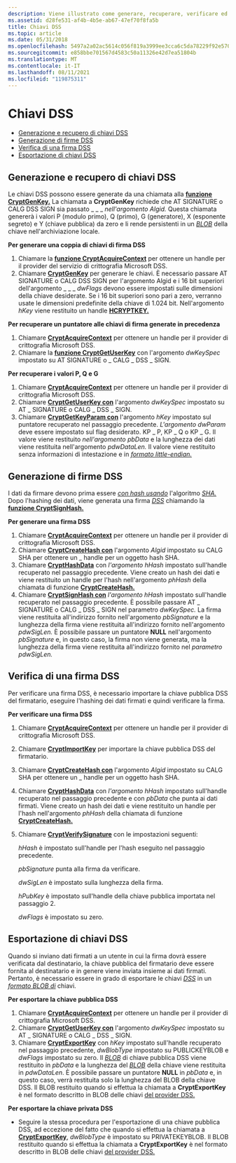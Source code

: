 ```yaml
---
description: Viene illustrato come generare, recuperare, verificare ed esportare chiavi e firme DSS.
ms.assetid: d28fe531-af4b-4b5e-ab67-47ef70f8fa5b
title: Chiavi DSS
ms.topic: article
ms.date: 05/31/2018
ms.openlocfilehash: 5497a2a02ac5614c056f819a3999ee3cca6c5da78229f92e57002ae6a9e401ea
ms.sourcegitcommit: e858bbe701567d4583c50a11326e42d7ea51804b
ms.translationtype: MT
ms.contentlocale: it-IT
ms.lasthandoff: 08/11/2021
ms.locfileid: "119875311"
---
```

# <a name="dss-keys"></a>Chiavi DSS

-   [Generazione e recupero di chiavi DSS](#generating-and-retrieving-dss-keys)
-   [Generazione di firme DSS](#generating-dss-signatures)
-   [Verifica di una firma DSS](#verifying-a-dss-signature)
-   [Esportazione di chiavi DSS](#exporting-dss-keys)

## <a name="generating-and-retrieving-dss-keys"></a>Generazione e recupero di chiavi DSS

Le chiavi DSS possono essere generate da una chiamata alla [**funzione CryptGenKey.**](/windows/desktop/api/Wincrypt/nf-wincrypt-cryptgenkey) La chiamata a **CryptGenKey** richiede che AT SIGNATURE o CALG DSS SIGN sia passato \_ \_ \_ *nell'argomento Algid.* Questa chiamata genererà i valori P (modulo primo), Q (primo), G (generatore), X (esponente segreto) e Y (chiave pubblica) da zero e li rende persistenti in un [*BLOB*](../secgloss/k-gly.md) della chiave nell'archiviazione locale.

**Per generare una coppia di chiavi di firma DSS**

1.  Chiamare la [**funzione CryptAcquireContext**](/windows/desktop/api/Wincrypt/nf-wincrypt-cryptacquirecontexta) per ottenere un handle per il provider del servizio di crittografia Microsoft DSS.
2.  Chiamare [**CryptGenKey**](/windows/desktop/api/Wincrypt/nf-wincrypt-cryptgenkey) per generare le chiavi. È necessario passare AT SIGNATURE o CALG DSS SIGN per l'argomento Algid e i 16 bit superiori dell'argomento \_ \_ \_ *dwFlags*  devono essere impostati sulle dimensioni della chiave desiderate. Se i 16 bit superiori sono pari a zero, verranno usate le dimensioni predefinite della chiave di 1.024 bit. Nell'argomento *hKey* viene restituito un handle [**HCRYPTKEY.**](hcryptkey.md)

**Per recuperare un puntatore alle chiavi di firma generate in precedenza**

1.  Chiamare [**CryptAcquireContext**](/windows/desktop/api/Wincrypt/nf-wincrypt-cryptacquirecontexta) per ottenere un handle per il provider di crittografia Microsoft DSS.
2.  Chiamare la [**funzione CryptGetUserKey**](/windows/desktop/api/Wincrypt/nf-wincrypt-cryptgetuserkey) con l'argomento *dwKeySpec* impostato su AT SIGNATURE o \_ CALG \_ DSS \_ SIGN.

**Per recuperare i valori P, Q e G**

1.  Chiamare [**CryptAcquireContext**](/windows/desktop/api/Wincrypt/nf-wincrypt-cryptacquirecontexta) per ottenere un handle per il provider di crittografia Microsoft DSS.
2.  Chiamare [**CryptGetUserKey con**](/windows/desktop/api/Wincrypt/nf-wincrypt-cryptgetuserkey) l'argomento *dwKeySpec* impostato su AT \_ SIGNATURE o CALG \_ DSS \_ SIGN.
3.  Chiamare [**CryptGetKeyParam con**](/windows/desktop/api/Wincrypt/nf-wincrypt-cryptgetkeyparam) l'argomento *hKey* impostato sul puntatore recuperato nel passaggio precedente. *L'argomento dwParam* deve essere impostato sul flag desiderato. KP \_ P, KP \_ Q o KP \_ G. Il valore viene restituito *nell'argomento pbData* e la lunghezza dei dati viene restituita nell'argomento *pdwDataLen.* Il valore viene restituito senza informazioni di intestazione e in [*formato little-endian.*](../secgloss/l-gly.md)

## <a name="generating-dss-signatures"></a>Generazione di firme DSS

I dati da firmare devono prima essere [*con hash usando*](../secgloss/h-gly.md) l'algoritmo [*SHA.*](../secgloss/s-gly.md) Dopo l'hashing dei dati, viene generata una firma [*DSS*](../secgloss/d-gly.md) chiamando la [**funzione CryptSignHash.**](/windows/desktop/api/Wincrypt/nf-wincrypt-cryptsignhasha)

**Per generare una firma DSS**

1.  Chiamare [**CryptAcquireContext**](/windows/desktop/api/Wincrypt/nf-wincrypt-cryptacquirecontexta) per ottenere un handle per il provider di crittografia Microsoft DSS.
2.  Chiamare [**CryptCreateHash con**](/windows/desktop/api/Wincrypt/nf-wincrypt-cryptcreatehash) l'argomento *Algid* impostato su CALG SHA per ottenere un \_ handle per un oggetto hash SHA.
3.  Chiamare [**CryptHashData**](/windows/desktop/api/Wincrypt/nf-wincrypt-crypthashdata) con *l'argomento hHash* impostato sull'handle recuperato nel passaggio precedente. Viene creato un hash dei dati e viene restituito un handle per l'hash nell'argomento *phHash* della chiamata di funzione [**CryptCreateHash.**](/windows/desktop/api/Wincrypt/nf-wincrypt-cryptcreatehash)
4.  Chiamare [**CryptSignHash con**](/windows/desktop/api/Wincrypt/nf-wincrypt-cryptsignhasha) *l'argomento hHash* impostato sull'handle recuperato nel passaggio precedente. È possibile passare AT \_ SIGNATURE o CALG \_ DSS \_ SIGN nel parametro *dwKeySpec.* La firma viene restituita all'indirizzo fornito nell'argomento *pbSignature* e la lunghezza della firma viene restituita all'indirizzo fornito nell'argomento *pdwSigLen.* È possibile passare un puntatore **NULL** nell'argomento *pbSignature* e, in questo caso, la firma non viene generata, ma la lunghezza della firma viene restituita all'indirizzo fornito nel *parametro pdwSigLen.*

## <a name="verifying-a-dss-signature"></a>Verifica di una firma DSS

Per verificare una firma DSS, è necessario importare la chiave [](../secgloss/s-gly.md) pubblica DSS del firmatario, eseguire l'hashing dei dati firmati e quindi verificare la firma.

**Per verificare una firma DSS**

1.  Chiamare [**CryptAcquireContext**](/windows/desktop/api/Wincrypt/nf-wincrypt-cryptacquirecontexta) per ottenere un handle per il provider di crittografia Microsoft DSS.
2.  Chiamare [**CryptImportKey**](/windows/desktop/api/Wincrypt/nf-wincrypt-cryptimportkey) per importare la chiave pubblica DSS del firmatario.
3.  Chiamare [**CryptCreateHash con**](/windows/desktop/api/Wincrypt/nf-wincrypt-cryptcreatehash) l'argomento *Algid* impostato su CALG SHA per ottenere un \_ handle per un oggetto hash SHA.
4.  Chiamare [**CryptHashData**](/windows/desktop/api/Wincrypt/nf-wincrypt-crypthashdata) con *l'argomento hHash* impostato sull'handle recuperato nel passaggio precedente e con *pbData* che punta ai dati firmati. Viene creato un hash dei dati e viene restituito un handle per l'hash nell'argomento *phHash* della chiamata di funzione [**CryptCreateHash.**](/windows/desktop/api/Wincrypt/nf-wincrypt-cryptcreatehash)
5.  Chiamare [**CryptVerifySignature**](/windows/desktop/api/Wincrypt/nf-wincrypt-cryptverifysignaturea) con le impostazioni seguenti:

    *hHash* è impostato sull'handle per l'hash eseguito nel passaggio precedente.

    *pbSignature* punta alla firma da verificare.

    *dwSigLen* è impostato sulla lunghezza della firma.

    *hPubKey* è impostato sull'handle della chiave pubblica importata nel passaggio 2.

    *dwFlags* è impostato su zero.

## <a name="exporting-dss-keys"></a>Esportazione di chiavi DSS

Quando si [](../secgloss/s-gly.md) inviano dati firmati a un utente in cui la firma dovrà essere verificata dal destinatario, la chiave pubblica del firmatario deve essere fornita al destinatario e in genere viene inviata insieme ai dati firmati. Pertanto, è necessario essere in grado di esportare le chiavi [*DSS*](../secgloss/d-gly.md) in un [*formato BLOB di*](../secgloss/k-gly.md) chiavi.

**Per esportare la chiave pubblica DSS**

1.  Chiamare [**CryptAcquireContext**](/windows/desktop/api/Wincrypt/nf-wincrypt-cryptacquirecontexta) per ottenere un handle per il provider di crittografia Microsoft DSS.
2.  Chiamare [**CryptGetUserKey con**](/windows/desktop/api/Wincrypt/nf-wincrypt-cryptgetuserkey) l'argomento *dwKeySpec* impostato su AT \_ SIGNATURE o CALG \_ DSS \_ SIGN.
3.  Chiamare [**CryptExportKey**](/windows/desktop/api/Wincrypt/nf-wincrypt-cryptexportkey) con *hKey* impostato sull'handle recuperato nel passaggio precedente, *dwBlobType* impostato su PUBLICKEYBLOB e *dwFlags* impostato su zero. Il [*BLOB*](../secgloss/p-gly.md) di chiave pubblica DSS viene restituito in *pbData* e la lunghezza del [*BLOB*](../secgloss/k-gly.md) della chiave viene restituita in *pdwDataLen*. È possibile passare un puntatore **NULL** in *pbData* e, in questo caso, verrà restituita solo la lunghezza del BLOB della chiave DSS. Il BLOB restituito quando si effettua la chiamata a **CryptExportKey** è nel formato descritto in BLOB delle chiavi [del provider DSS.](dss-provider-key-blobs.md)

**Per esportare la chiave privata DSS**

-   Seguire la stessa procedura per l'esportazione di una chiave pubblica DSS, ad eccezione del fatto che quando si effettua la chiamata a [**CryptExportKey**](/windows/desktop/api/Wincrypt/nf-wincrypt-cryptexportkey), *dwBlobType* è impostato su PRIVATEKEYBLOB. Il BLOB restituito quando si effettua la chiamata a **CryptExportKey** è nel formato descritto in BLOB delle chiavi [del provider DSS.](dss-provider-key-blobs.md)

 

 
